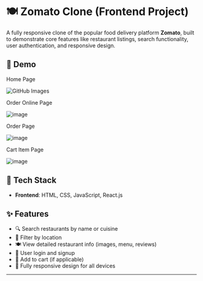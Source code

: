 # 🍽️ Zomato Clone (Frontend Project)

A fully responsive clone of the popular food delivery platform **Zomato**, built to demonstrate core features like restaurant listings, search functionality, user authentication, and responsive design.

## 📸 Demo

Home Page

![GitHub Images](https://github.com/user-attachments/assets/6dc8026c-e231-4298-8968-a5b91664d082)



Order Online Page 

![image](https://github.com/user-attachments/assets/336430a4-59f0-47ff-adf9-0fdafddc93c2)



Order Page

![image](https://github.com/user-attachments/assets/288be9d1-0bc8-479e-8faf-43e48175a031)



Cart Item Page

![image](https://github.com/user-attachments/assets/07016a2c-33fd-4823-97a4-d7a7eddc2045)



## 🧰 Tech Stack

- **Frontend**: HTML, CSS, JavaScript, React.js


## ✨ Features

- 🔍 Search restaurants by name or cuisine  
- 📍 Filter by location  
- 🍽️ View detailed restaurant info (images, menu, reviews)  
- 🔐 User login and signup  
- 🛒 Add to cart (if applicable)  
- 📱 Fully responsive design for all devices  

---


